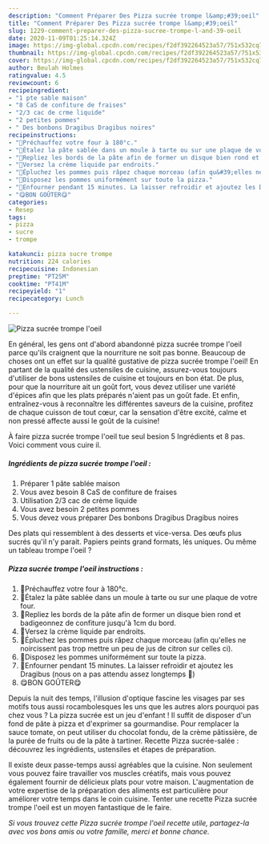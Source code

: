 ```yaml
---
description: "Comment Préparer Des Pizza sucrée trompe l&amp;#39;oeil"
title: "Comment Préparer Des Pizza sucrée trompe l&amp;#39;oeil"
slug: 1229-comment-preparer-des-pizza-sucree-trompe-l-and-39-oeil
date: 2020-11-09T01:25:14.324Z
image: https://img-global.cpcdn.com/recipes/f2df392264523a57/751x532cq70/pizza-sucree-trompe-loeil-photo-principale-de-la-recette.jpg
thumbnail: https://img-global.cpcdn.com/recipes/f2df392264523a57/751x532cq70/pizza-sucree-trompe-loeil-photo-principale-de-la-recette.jpg
cover: https://img-global.cpcdn.com/recipes/f2df392264523a57/751x532cq70/pizza-sucree-trompe-loeil-photo-principale-de-la-recette.jpg
author: Beulah Holmes
ratingvalue: 4.5
reviewcount: 6
recipeingredient:
- "1 pte sable maison"
- "8 CaS de confiture de fraises"
- "2/3 cac de crme liquide"
- "2 petites pommes"
- " Des bonbons Dragibus Dragibus noires"
recipeinstructions:
- "🍕Préchauffez votre four à 180°c."
- "🍕Étalez la pâte sablée dans un moule à tarte ou sur une plaque de votre four."
- "🍕Repliez les bords de la pâte afin de former un disque bien rond et badigeonnez de confiture jusqu&#39;à 1cm du bord."
- "🍕Versez la crème liquide par endroits."
- "🍕Épluchez les pommes puis râpez chaque morceau (afin qu&#39;elles ne noircissent pas trop mettre un peu de jus de citron sur celles ci)."
- "🍕Disposez les pommes uniformément sur toute la pizza."
- "🍕Enfourner pendant 15 minutes. La laisser refroidir et ajoutez les Dragibus (nous on a pas attendu assez longtemps 🤣)"
- "😋BON GOÛTER😋"
categories:
- Resep
tags:
- pizza
- sucre
- trompe

katakunci: pizza sucre trompe 
nutrition: 224 calories
recipecuisine: Indonesian
preptime: "PT25M"
cooktime: "PT41M"
recipeyield: "1"
recipecategory: Lunch

---
```



![Pizza sucrée trompe l&#39;oeil](https://img-global.cpcdn.com/recipes/f2df392264523a57/751x532cq70/pizza-sucree-trompe-loeil-photo-principale-de-la-recette.jpg)

En général, les gens ont d'abord abandonné pizza sucrée trompe l&#39;oeil parce qu'ils craignent que la nourriture ne soit pas bonne. Beaucoup de choses ont un effet sur la qualité gustative de pizza sucrée trompe l&#39;oeil! En partant de la qualité des ustensiles de cuisine, assurez-vous toujours d'utiliser de bons ustensiles de cuisine et toujours en bon état. De plus, pour que la nourriture ait un goût fort, vous devez utiliser une variété d'épices afin que les plats préparés n'aient pas un goût fade. Et enfin, entraînez-vous à reconnaître les différentes saveurs de la cuisine, profitez de chaque cuisson de tout cœur, car la sensation d'être excité, calme et non pressé affecte aussi le goût de la cuisine!

<!--inarticleads1-->

À faire pizza sucrée trompe l&#39;oeil tue seul besion 5 Ingrédients et 8 pas. Voici comment vous cuire il.

##### Ingrédients de pizza sucrée trompe l&#39;oeil :

1. Préparer 1 pâte sablée maison
1. Vous avez besoin 8 CaS de confiture de fraises
1. Utilisation 2/3 cac de crème liquide
1. Vous avez besoin 2 petites pommes
1. Vous devez vous préparer  Des bonbons Dragibus Dragibus noires


Des plats qui ressemblent à des desserts et vice-versa. Des œufs plus sucrés qu&#39;il n&#39;y parait. Papiers peints grand formats, lés uniques. Ou même un tableau trompe l&#39;oeil ? 

<!--inarticleads2-->

##### Pizza sucrée trompe l&#39;oeil instructions :

1. 🍕Préchauffez votre four à 180°c.
1. 🍕Étalez la pâte sablée dans un moule à tarte ou sur une plaque de votre four.
1. 🍕Repliez les bords de la pâte afin de former un disque bien rond et badigeonnez de confiture jusqu&#39;à 1cm du bord.
1. 🍕Versez la crème liquide par endroits.
1. 🍕Épluchez les pommes puis râpez chaque morceau (afin qu&#39;elles ne noircissent pas trop mettre un peu de jus de citron sur celles ci).
1. 🍕Disposez les pommes uniformément sur toute la pizza.
1. 🍕Enfourner pendant 15 minutes. La laisser refroidir et ajoutez les Dragibus (nous on a pas attendu assez longtemps 🤣)
1. 😋BON GOÛTER😋


Depuis la nuit des temps, l&#39;illusion d&#39;optique fascine les visages par ses motifs tous aussi rocambolesques les uns que les autres alors pourquoi pas chez vous ? La pizza sucrée est un jeu d&#39;enfant ! Il suffit de disposer d&#39;un fond de pâte à pizza et d&#39;exprimer sa gourmandise. Pour remplacer la sauce tomate, on peut utiliser du chocolat fondu, de la crème pâtissière, de la purée de fruits ou de la pâte à tartiner. Recette Pizza sucrée-salée : découvrez les ingrédients, ustensiles et étapes de préparation. 

<!--inarticleads1-->

<p>
Il existe deux passe-temps aussi agréables que la cuisine. Non seulement vous pouvez faire travailler vos muscles créatifs, mais vous pouvez également fournir de délicieux plats pour votre maison. L'augmentation de votre expertise de la préparation des aliments est particulière pour améliorer votre temps dans le coin cuisine. Tenter une recette Pizza sucrée trompe l&#39;oeil est un moyen fantastique de le faire.
</p>

<p>
<i>Si vous trouvez cette Pizza sucrée trompe l&#39;oeil recette utile, partagez-la avec vos bons amis ou votre famille, merci et bonne chance.</i>
</p>
